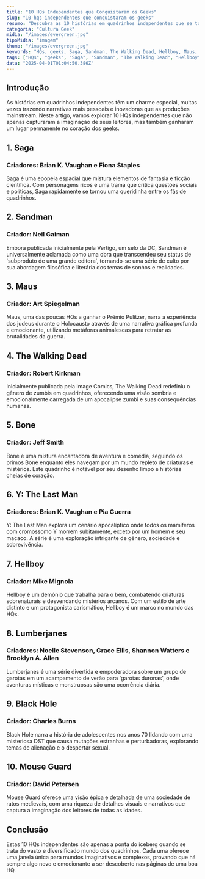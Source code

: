 ```yaml
---
title: "10 HQs Independentes que Conquistaram os Geeks"
slug: "10-hqs-independentes-que-conquistaram-os-geeks"
resumo: "Descubra as 10 histórias em quadrinhos independentes que se tornaram fenômenos culturais, conquistando fãs apaixonados no mundo geek. Este artigo explora obras que variam desde narrativas fantásticas até dramas realistas, demonstrando a riqueza e diversidade do universo das HQs independentes."
categoria: "Cultura Geek"
midia: "/images/evergreen.jpg"
tipoMidia: "imagem"
thumb: "/images/evergreen.jpg"
keywords: "HQs, geeks, Saga, Sandman, The Walking Dead, Hellboy, Maus, quadrinhos independentes"
tags: ["HQs", "geeks", "Saga", "Sandman", "The Walking Dead", "Hellboy", "Maus", "quadrinhos independentes"]
data: "2025-04-01T01:04:50.386Z"
---
```


## Introdução
As histórias em quadrinhos independentes têm um charme especial, muitas vezes trazendo narrativas mais pessoais e inovadoras que as produções mainstream. Neste artigo, vamos explorar 10 HQs independentes que não apenas capturaram a imaginação de seus leitores, mas também ganharam um lugar permanente no coração dos geeks.

## 1. Saga
### Criadores: Brian K. Vaughan e Fiona Staples
Saga é uma epopeia espacial que mistura elementos de fantasia e ficção científica. Com personagens ricos e uma trama que critica questões sociais e políticas, Saga rapidamente se tornou uma queridinha entre os fãs de quadrinhos.

## 2. Sandman
### Criador: Neil Gaiman
Embora publicada inicialmente pela Vertigo, um selo da DC, Sandman é universalmente aclamada como uma obra que transcendeu seu status de 'subproduto de uma grande editora', tornando-se uma série de culto por sua abordagem filosófica e literária dos temas de sonhos e realidades.

## 3. Maus
### Criador: Art Spiegelman
Maus, uma das poucas HQs a ganhar o Prêmio Pulitzer, narra a experiência dos judeus durante o Holocausto através de uma narrativa gráfica profunda e emocionante, utilizando metáforas animalescas para retratar as brutalidades da guerra.

## 4. The Walking Dead
### Criador: Robert Kirkman
Inicialmente publicada pela Image Comics, The Walking Dead redefiniu o gênero de zumbis em quadrinhos, oferecendo uma visão sombria e emocionalmente carregada de um apocalipse zumbi e suas consequências humanas.

## 5. Bone
### Criador: Jeff Smith
Bone é uma mistura encantadora de aventura e comédia, seguindo os primos Bone enquanto eles navegam por um mundo repleto de criaturas e mistérios. Este quadrinho é notável por seu desenho limpo e histórias cheias de coração.

## 6. Y: The Last Man
### Criadores: Brian K. Vaughan e Pia Guerra
Y: The Last Man explora um cenário apocalíptico onde todos os mamíferos com cromossomo Y morrem subitamente, exceto por um homem e seu macaco. A série é uma exploração intrigante de gênero, sociedade e sobrevivência.

## 7. Hellboy
### Criador: Mike Mignola
Hellboy é um demônio que trabalha para o bem, combatendo criaturas sobrenaturais e desvendando mistérios arcanos. Com um estilo de arte distinto e um protagonista carismático, Hellboy é um marco no mundo das HQs.

## 8. Lumberjanes
### Criadores: Noelle Stevenson, Grace Ellis, Shannon Watters e Brooklyn A. Allen
Lumberjanes é uma série divertida e empoderadora sobre um grupo de garotas em um acampamento de verão para 'garotas duronas', onde aventuras místicas e monstruosas são uma ocorrência diária.

## 9. Black Hole
### Criador: Charles Burns
Black Hole narra a história de adolescentes nos anos 70 lidando com uma misteriosa DST que causa mutações estranhas e perturbadoras, explorando temas de alienação e o despertar sexual.

## 10. Mouse Guard
### Criador: David Petersen
Mouse Guard oferece uma visão épica e detalhada de uma sociedade de ratos medievais, com uma riqueza de detalhes visuais e narrativos que captura a imaginação dos leitores de todas as idades.

## Conclusão
Estas 10 HQs independentes são apenas a ponta do iceberg quando se trata do vasto e diversificado mundo dos quadrinhos. Cada uma oferece uma janela única para mundos imaginativos e complexos, provando que há sempre algo novo e emocionante a ser descoberto nas páginas de uma boa HQ.